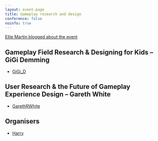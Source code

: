 ```yaml
---
layout: event-page
title: Gameplay research and design
conference: false
noinfo: true
---
```


[Ellie Martin blogged about the event](http://www.martiandaze.net/blog/2009/9/10/back-out-there-ux-brighton.html "")

## Gameplay Field Research & Designing for Kids – GiGi Demming

 - [GiGi_D](http://twitter.com/GiGi_D)

## User Research &amp; the Future of Gameplay Experience Design – Gareth White

- [GarethRWhite](http://twitter.com/GarethRWhite)

## Organisers

- <a href="http://uxbrighton.org.uk/about/#harry">Harry</a>